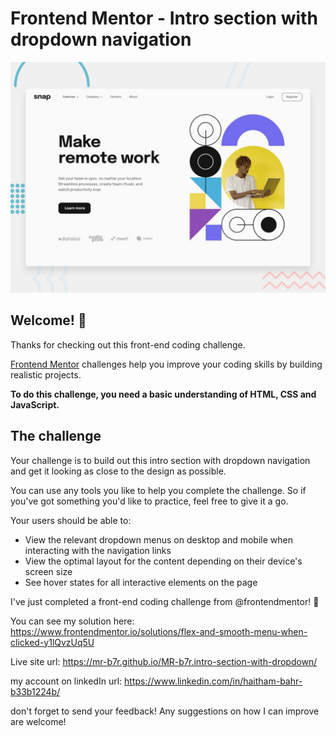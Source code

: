 # Frontend Mentor - Intro section with dropdown navigation

![Design preview for the Intro section with dropdown navigation coding challenge](./design/desktop-preview.jpg)

## Welcome! 👋

Thanks for checking out this front-end coding challenge.

[Frontend Mentor](https://www.frontendmentor.io) challenges help you improve your coding skills by building realistic projects.

**To do this challenge, you need a basic understanding of HTML, CSS and JavaScript.**

## The challenge

Your challenge is to build out this intro section with dropdown navigation and get it looking as close to the design as possible.

You can use any tools you like to help you complete the challenge. So if you've got something you'd like to practice, feel free to give it a go.

Your users should be able to:

- View the relevant dropdown menus on desktop and mobile when interacting with the navigation links
- View the optimal layout for the content depending on their device's screen size
- See hover states for all interactive elements on the page

I've just completed a front-end coding challenge from @frontendmentor! 🎉

You can see my solution here: https://www.frontendmentor.io/solutions/flex-and-smooth-menu-when-clicked-y1lQvzUq5U

Live site url: https://mr-b7r.github.io/MR-b7r.intro-section-with-dropdown/

my account on linkedIn url: https://www.linkedin.com/in/haitham-bahr-b33b1224b/

don't forget to send your feedback!
Any suggestions on how I can improve are welcome!
